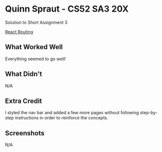 # Quinn Spraut - CS52 SA3 20X

Solution to Short Assignment 3

[React Routing](http://quinn-cs52-reactrouting.surge.sh/)

## What Worked Well

Everything seemed to go well!

## What Didn't

N/A

## Extra Credit

I styled the nav bar and added a few more pages without following step-by-step instructions in order to reinforce the concepts.

## Screenshots

N/A
